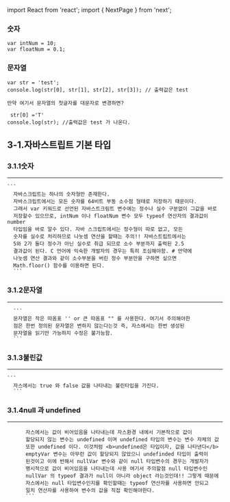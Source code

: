 import React from 'react';
import { NextPage } from 'next';

### 숫자

```
var intNum = 10;
var floatNum = 0.1;
```

### 문자열

```
var str = 'test';
console.log(str[0], str[1], str[2], str[3]); // 출력값은 test

만약 여기서 문자열의 첫글자를 대문자로 변경하면?

 str[0] ='T'
console.log(str); //출력값은 test 가 나온다.
```

## 3-1.자바스트립트 기본 타입

### 3.1.1숫자

---

    ```
      자바스크립트는 하나의 숫자형만 존재한다.
      자바스크립트에서는 모든 숫자를 64비트 부동 소수점 형태로 저장하기 때문이다.
      그래서 var 키워드로 선언된 자바스트크림트 변수에는 정수나 실수 구분없이 그값을 바로
      저장할수 있으므로, intNum 이나 floatNum 변수 모두 typeof 연산자의 결과값이 number
      타입임을 바로 알수 있다. 자바 스크립트에서는 정수형이 따로 없고, 모든
      숫자를 실수로 처리하므로 나눗셈 연산을 할때는 주의!! 자바스트립트에서는
      5와 2가 둘다 정수가 아닌 실수로 취급 되므로 소수 부분까지 출력된 2.5
      결과값이 된다. C 언어에 익숙한 개발자의 경우는 특히 조심해야함. # 만약에
      나눗셈 연산 결과와 같이 소수부분을 버린 정수 부분만을 구하면 싶으면
      Math.floor() 함수를 이용하면 된다.
      ```

### 3.1.2문자열

---

      ```
      문자열은 작은 따옴표 '' or 큰 따옴표 "" 를 사용한다. 여기서 주의해야한
      점은 한번 정의된 문자열은 변하지 않는다는것 즉, 자스에서는 한번 생성된
      문자열을 읽기만 가능하지 수정은 불가능함.
      ```

### 3.1.3불린값

---

    ```
      자스에서는 true 와 false 값을 나타내는 불린타입을 가진다.
      ```

### 3.1.4null 과 undefined

---

````
      자스에서는 값이 비어있음을 나타내는데 자스환경 내에서 기본적으로 값이
      할당되지 않는 변수는 undefined 이며 undefined 타입의 변수는 변수 자체의 값
      또한 undefined 이다. 이것처럼 <b>undefined은 타입이자, 값을 나타낸다</b>
      emptyVar 변수는 아무런 값이 할당되지 않았으니 undefinded 타입이 출력이
      된것이고 이에 반해서 nullVar 변수와 같이 null 타입변수의 경우는 개발자가
      명시적으로 값이 비어있음을 나타내는데 사용 여기서 주의할점 null 타입변수인
      nullVar 의 typeof 결과가 null이 아니라 object 라는것인데!! 그렇게 때문에
      자스에서는 null 타입변수인지를 확인할때는 typeof 연산자를 사용하면 안되고
      일치 연산자를 사용하여 변수의 값을 직접 확인해야한다.
      ```

````
